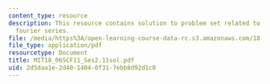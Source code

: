```yaml
---
content_type: resource
description: This resource contains solution to problem set related to markov matrices;
  fourier series.
file: /media/https%3A/open-learning-course-data-rc.s3.amazonaws.com/18-06sc-linear-algebra-fall-2011/2d5daa1e2d4014040f317ebb8d92d1c0_MIT18_06SCF11_Ses2.11sol.pdf
file_type: application/pdf
resourcetype: Document
title: MIT18_06SCF11_Ses2.11sol.pdf
uid: 2d5daa1e-2d40-1404-0f31-7ebb8d92d1c0
---
```

